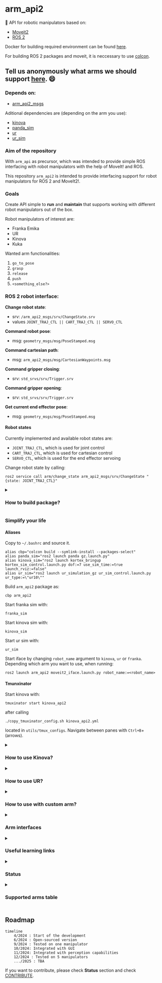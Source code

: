 # arm_api2

:mechanical_arm: API for robotic manipulators based on: 
* [Moveit2](https://moveit.picknik.ai/main/index.html)
* [ROS 2](https://docs.ros.org/en/humble/index.html)

Docker for building required environment can be found [here](https://github.com/CroboticSolutions/docker_files/tree/master/ros2/humble/kinova). 

For building ROS 2 packages and moveit, it is neccessary to use [colcon](https://colcon.readthedocs.io/en/released/user/quick-start.html). 

## Tell us anonymously what arms we should support [here](https://forms.gle/d1fdfAbwZunDUcSi9). :smile:

### Depends on: 
- [arm_api2_msgs](https://github.com/CroboticSolutions/arm_api2_msgs)

Aditional dependencies are (depending on the arm you use): 
- [kinova](https://github.com/CroboticSolutions/ros2_kortex)
- [panda_sim](https://github.com/AndrejOrsula/panda_ign_moveit2)
- [ur](https://github.com/UniversalRobots/Universal_Robots_ROS2_Driver) 
- [ur_sim](https://github.com/CroboticSolutions/Universal_Robots_ROS2_GZ_Simulation) 

### Aim of the repository

With `arm_api` as precursor, which was intended to provide simple ROS interfacing with 
robot manipulators with the help of MoveIt! and ROS. 

This repository `arm_api2` is intended to provide interfacing support for robot manipulators for ROS 2 and MoveIt2!. 

### Goals 

Create API simple to **run** and **maintain** that supports working with different 
robot manipulators out of the box. 

Robot manipulators of interest are: 
* Franka Emika
* UR 
* Kinova 
* Kuka 

Wanted arm functionalities: 
1. `go_to_pose`
2. `grasp` 
3. `release` 
4. `push`
5. `<something_else?>`

### ROS 2 robot interface: 

**Change robot state**: 
- srv: `/arm_api2_msgs/srv/ChangeState.srv`
- values `JOINT_TRAJ_CTL || CART_TRAJ_CTL || SERVO_CTL`

**Command robot pose**: 
- msg: `geometry_msgs/msg/PoseStamped.msg`

**Command cartesian path**:   
- msg: `arm_api2_msgs/msg/CartesianWaypoints.msg`

**Command gripper closing**:
- srv: `std_srvs/srv/Trigger.srv`

**Command gripper opening**: 
- srv: `std_srvs/srv/Trigger.srv`

**Get current end effector pose**: 
- msg: `geometry_msgs/msg/PoseStamped.msg`

#### Robot states

Currently implemented and available robot states are: 
- `JOINT_TRAJ_CTL`, which is used for joint control 
- `CART_TRAJ_CTL`, which is used for cartesian control 
- `SERVO_CTL`, which is used for the end effector servoing

Change robot state by calling: 

```
ros2 service call arm/change_state arm_api2_msgs/srv/ChangeState "{state: JOINT_TRAJ_CTL}"
```


<details>
<summary><h3>How to build package?</h3></summary>

### Build:

Build in ROS 2 workspace. 
Build just one package with: 
```
colcon build --packages-select arm_api2
```

Build with the compile commands (enable autocomplete): 
```
colcon build --symlink-install --cmake-args -DCMAKE_EXPORT_COMPILE_COMMANDS=ON
```

Building with `--symlink-install` causes it to fail often because of already built ROS 2 packages, you can run: 
```
colcon build --symlink-install --cmake-args -DCMAKE_EXPORT_COMPILE_COMMANDS=ON --continue-on-error
```

Full verbose build command: 
```
colcon build --symlink-install --packages-select moveit2_tutorials --cmake-args -DCMAKE_EXPORT_COMPILE_COMMANDS=ON -DCMAKE_VERBOSE_MAKEFILE=ON
```
</details>

### Simplify your life

#### Aliases
Copy to `~/.bashrc` and source it. 

```
alias cbp="colcon build --symlink-install --packages-select" 
alias panda_sim="ros2 launch panda gz.launch.py"
alias kinova_sim="ros2 launch kortex_bringup kortex_sim_control.launch.py dof:=7 use_sim_time:=true launch_rviz:=false" 
alias ur_sim="ros2 launch ur_simulation_gz ur_sim_control.launch.py ur_type:=\"ur10\""
```

Build `arm_api2` package as: 

```
cbp arm_api2
``` 

Start franka sim with: 

```
franka_sim
```

Start kinova sim with: 

```
kinova_sim
```

Start ur sim with: 
```
ur_sim
```

Start iface by changing `robot_name` argument to `kinova`, `ur` or `franka`. Depending which arm you want to use, when running: 
```
ros2 launch arm_api2 moveit2_iface.launch.py robot_name:=<robot_name>
```

#### Tmunxinator 

Start kinova with: 
```
tmuxinator start kinova_api2
```

after calling 
```
./copy_tmuxinator_config.sh kinova_api2.yml
```
located in `utils/tmux_configs`. Navigate between 
panes with `Ctrl+B`+(arrows). 


<details>
<summary><h3>How to use Kinova?</summary>

You can run kinova in simulation by executing following commands: 
```
ros2 launch kortex_bringup kortex_sim_control.launch.py dof:=7 use_sim_time:=true launch_rviz:=false
```
or 
```
kinova_sim
```
if alias has been added. 

After that run `move_group` node as follows: 
```
ros2 launch kinova_gen3_7dof_robotiq_2f_85_moveit_config sim.launch.py
```

After that run `arm_api2` `moveit2_iface` node as follows: 
```
ros2 launch arm_api2 moveit2_iface.launch.py robot_name:="kinova"
```

#### Kinova

How to setup real kinova [here](https://git.initrobots.ca/amercader/kinova-kortex-installation). 


</details>

<details>
<summary><h3>How to use UR?</summary>

### How to use? 
You can run UR in simulation by executing following commands: 
```
ros2 launch ur_simulation_gz ur_sim_control.launch.py ur_type:="ur10"
```
or 
```
ur_sim
```
if alias has been added. 

After that run `move_group` node as follows: 
```
ros2 launch ur_moveit_config ur_moveit.launch.py ur_type:="ur10" use_sim_time:=true
```

After that run `arm_api2` `moveit2_iface` node as follows: 
```
ros2 launch arm_api2 moveit2_iface.launch.py robot_name:="ur"
```


#### How to setup? 

First run: 
```
sudo apt-get install ros-humble-ur
```

After that, in your ROS 2 workspace clone: 
* [ur_gz_sim](https://github.com/CroboticSolutions/Universal_Robots_ROS2_GZ_Simulation/tree/humble)  
* [ur_ros2_driver](https://github.com/CroboticSolutions/Universal_Robots_ROS2_Driver/tree/humble)  
and build your workspace. Source it, and you're good to go. 

Note, those are forks of the official UR repositories on the `humble` branch, 
with [slight changes](https://github.com/CroboticSolutions/Universal_Robots_ROS2_Driver/commit/3ad47d7afaf99eeb1f69c6bb23bbdcccce12c4f5) to the `launch` files. 
</details>


<details>
<summary><h3>How to use with custom arm?</summary>

In order to use this package with custom arm, you need to do following: 

1.  Create moveit_package for your arm using `moveit_setup_assistant`. 
Tutorial on how to use it can be be found [here](https://moveit.picknik.ai/main/doc/examples/setup_assistant/setup_assistant_tutorial.html). 
Output of the `moveit_setup_assistant` is `<custom_arm>_moveit_config` package. 

2. Create config files: 

a) Create `<custom_arm>_config.yaml` and `<custom_arm>_servo_config.yaml` in the config folder. 
b) Modify `moveit2_iface.launch.py` script by setting correct `robot` argument to the `<custom_arm>` value. 

3. Setup robot launch file: 

In order to be able to use `<custom_arm>` please make sure that you set following parameters to true when launching 
`moveit_group` node (generated by moveit_setup_assistant): 
```
    publish_robot_description_semantic = {"publish_robot_description_semantic": True}
    publish_robot_description = {"publish_robot_description": True}
    publish_robot_description_kinematics = {"publish_robot_description_kinematics": True} 

```
as shown [here](https://github.com/CroboticSolutions/ros2_kortex/blob/main/kortex_moveit_config/kinova_gen3_7dof_robotiq_2f_85_moveit_config/launch/sim.launch.py). 

4. Launch: 

a) Launch your robot (see examples on kinova, UR or Franka) - `move_group` node
b) Launch `moveit2_iface.launch.py` with correct `robot` param. 
</details>

<details>
<summary><h3> Arm interfaces </h3></summary>

* [franka_ros2](https://support.franka.de/docs/franka_ros2.html)
* [kinova_ros2](https://github.com/Kinovarobotics/ros2_kortex)
* [UR_ros2](https://github.com/UniversalRobots/Universal_Robots_ROS2_Driver)
</details>

<details> 
<summary><h3> Useful learning links</h3></summary>

- [Declare variables as const](https://www.cppstories.com/2016/12/please-declare-your-variables-as-const/)
- [Complicated variable initialization](https://www.cppstories.com/2016/11/iife-for-complex-initialization/)
- [C++ good practices](https://ctu-mrs.github.io/docs/introduction/c_to_cpp.html)
- [MoveIt2! C++ iface](https://moveit.picknik.ai/main/doc/examples/move_group_interface/move_group_interface_tutorial.html)
- [How to setup VSCode](https://picknik.ai/vscode/docker/ros2/2024/01/23/ROS2-and-VSCode.html)
- [First Cpp node for ROS 2](https://turtlebot.github.io/turtlebot4-user-manual/tutorials/first_node_cpp.html) 
- [Composition of ROS nodes](https://answers.ros.org/question/316870/ros2-composition-and-node-names-with-launch-files/)
- [planning_scene](https://github.com/moveit/moveit2_tutorials/blob/main/doc/examples/planning_scene/src/planning_scene_tutorial.cpp)
- [custom moveit ns](https://github.com/moveit/moveit2/issues/2415)
- [publish robot_description](https://github.com/moveit/moveit2_tutorials/issues/525)
- [joint state clock not in sync](https://answers.ros.org/question/417209/how-to-extract-position-of-the-gripper-in-ros2moveit2/)
- [issue for initializing MGI](https://github.com/moveit/moveit2/issues/496)

</details>


<details>
<summary><h3>Status</h3></summary>

### TODO [High priority]:

- [x] Fix command/reached pose mismatch!
- [x] Add orientation normalization
- [x] Add contributing
- [x] Add gripper abstract class 
- [ ] Add correct inheritance for the gripper abstract class
- [ ] Create universal launch file
- [ ] Create standardized joystick class
- [ ] Test/Test/Test

### TODO [Low priority]: 
- [x] Test with real robot manipulator [tested on Kinova, basic functionality tested]
- [x] Add basic documentation
- [x] Add roadmap
- [ ] Discuss potential SW patterns that can be used
- [ ] Add full cartesian following 
- [ ] Add roll, pitch, yaw and quaternion conversion 
- [x] Decouple moveit2_iface.cpp and utils.cpp (contains all utils scripts)
- [x] Create table of supported robot manipulators 
</details>

<details>

<summary><h3>Supported arms table<h3></summary>

|     Arms     | CART_TRAJ_CTL | JOINT_TRAJ_CTL | SERVO_CTL | SIM | REAL | EXT_TEST |
|:------------:|---------------|----------------|-----------|-----|------|----------|
| Franka Emika | +             | +              | +         | +   | -    | -        |
| Kinova       | +             | +              | +         | +   | -    | -        |
| UR           | +             | +              | +         | +   | -    | -        |
| IIWA         | -             | -              | -         | -   | -    | -        |

</details>


## Roadmap


```mermaid
timeline
    4/2024 : Start of the development
    6/2024 : Open-sourced version
    9/2024 : Tested on one manipulator
    10/2024: Integrated with GUI 
    11/2024: Integrated with perception capabilities
    12/2024 : Tested on 5 manipulators
    .../2025 : TBA
```

If you want to contribute, please check **Status** section and check [CONTRIBUTE](./CONTRIBUTE.md).  

